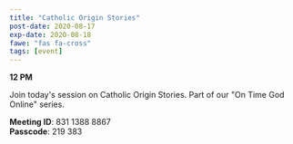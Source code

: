 ```yaml
---
title: "Catholic Origin Stories"
post-date: 2020-08-17
exp-date: 2020-08-18
fawe: "fas fa-cross"
tags: [event]
---
```

**12 PM**

Join today's session on Catholic Origin Stories. Part of our "On Time God Online" series.

<p class="text-danger"><b>Meeting ID</b>: 831 1388 8867
<br>
<b>Passcode</b>: 219 383
</p>